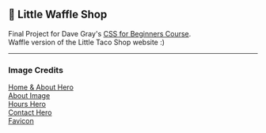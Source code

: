 ## 🧇 Little Waffle Shop  

Final Project for Dave Gray's [CSS for Beginners Course](https://www.youtube.com/watch?v=n4R2E7O-Ngo).  
Waffle version of the Little Taco Shop website :)  

---

### Image Credits  
[Home & About Hero](https://unsplash.com/@marywestasc)  
[About Image](https://unsplash.com/@davidholifield)  
[Hours Hero](https://unsplash.com/@mybbor)  
[Contact Hero](https://unsplash.com/@andrew_winky)  
[Favicon](https://www.flaticon.com/free-icon/waffle_5787034?term=waffles&page=1&position=24&origin=search&related_id=5787034)
